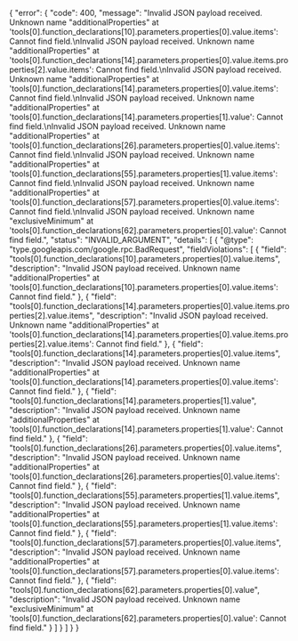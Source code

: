 {
  "error": {
    "code": 400,
    "message": "Invalid JSON payload received. Unknown name \"additionalProperties\" at 'tools[0].function_declarations[10].parameters.properties[0].value.items': Cannot find field.\nInvalid JSON payload received. Unknown name \"additionalProperties\" at 'tools[0].function_declarations[14].parameters.properties[0].value.items.properties[2].value.items': Cannot find field.\nInvalid JSON payload received. Unknown name \"additionalProperties\" at 'tools[0].function_declarations[14].parameters.properties[0].value.items': Cannot find field.\nInvalid JSON payload received. Unknown name \"additionalProperties\" at 'tools[0].function_declarations[14].parameters.properties[1].value': Cannot find field.\nInvalid JSON payload received. Unknown name \"additionalProperties\" at 'tools[0].function_declarations[26].parameters.properties[0].value.items': Cannot find field.\nInvalid JSON payload received. Unknown name \"additionalProperties\" at 'tools[0].function_declarations[55].parameters.properties[1].value.items': Cannot find field.\nInvalid JSON payload received. Unknown name \"additionalProperties\" at 'tools[0].function_declarations[57].parameters.properties[0].value.items': Cannot find field.\nInvalid JSON payload received. Unknown name \"exclusiveMinimum\" at 'tools[0].function_declarations[62].parameters.properties[0].value': Cannot find field.",
    "status": "INVALID_ARGUMENT",
    "details": [
      {
        "@type": "type.googleapis.com/google.rpc.BadRequest",
        "fieldViolations": [
          {
            "field": "tools[0].function_declarations[10].parameters.properties[0].value.items",
            "description": "Invalid JSON payload received. Unknown name \"additionalProperties\" at 'tools[0].function_declarations[10].parameters.properties[0].value.items': Cannot find field."
          },
          {
            "field": "tools[0].function_declarations[14].parameters.properties[0].value.items.properties[2].value.items",
            "description": "Invalid JSON payload received. Unknown name \"additionalProperties\" at 'tools[0].function_declarations[14].parameters.properties[0].value.items.properties[2].value.items': Cannot find field."
          },
          {
            "field": "tools[0].function_declarations[14].parameters.properties[0].value.items",
            "description": "Invalid JSON payload received. Unknown name \"additionalProperties\" at 'tools[0].function_declarations[14].parameters.properties[0].value.items': Cannot find field."
          },
          {
            "field": "tools[0].function_declarations[14].parameters.properties[1].value",
            "description": "Invalid JSON payload received. Unknown name \"additionalProperties\" at 'tools[0].function_declarations[14].parameters.properties[1].value': Cannot find field."
          },
          {
            "field": "tools[0].function_declarations[26].parameters.properties[0].value.items",
            "description": "Invalid JSON payload received. Unknown name \"additionalProperties\" at 'tools[0].function_declarations[26].parameters.properties[0].value.items': Cannot find field."
          },
          {
            "field": "tools[0].function_declarations[55].parameters.properties[1].value.items",
            "description": "Invalid JSON payload received. Unknown name \"additionalProperties\" at 'tools[0].function_declarations[55].parameters.properties[1].value.items': Cannot find field."
          },
          {
            "field": "tools[0].function_declarations[57].parameters.properties[0].value.items",
            "description": "Invalid JSON payload received. Unknown name \"additionalProperties\" at 'tools[0].function_declarations[57].parameters.properties[0].value.items': Cannot find field."
          },
          {
            "field": "tools[0].function_declarations[62].parameters.properties[0].value",
            "description": "Invalid JSON payload received. Unknown name \"exclusiveMinimum\" at 'tools[0].function_declarations[62].parameters.properties[0].value': Cannot find field."
          }
        ]
      }
    ]
  }
}
